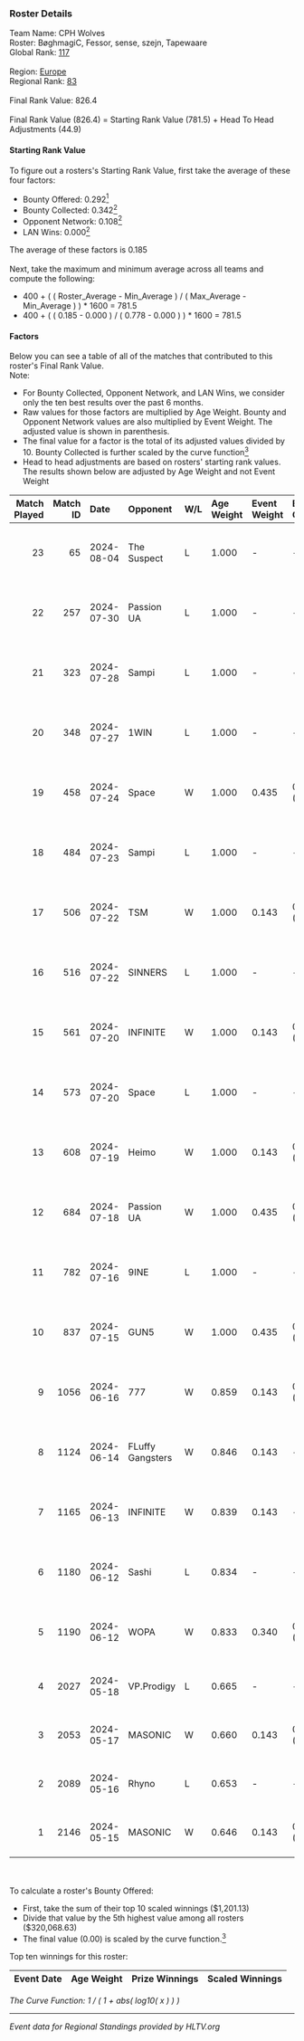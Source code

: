 ### Roster Details<br />
Team Name: CPH Wolves<br />
Roster: BøghmagiC, Fessor, sense, szejn, Tapewaare<br />
Global Rank: [117](../standings_global.md)<br />
<br />
Region: [Europe]( ../standings_europe.md)<br />
Regional Rank: [83]( ../standings_europe.md)<br />
<br />
Final Rank Value:  826.4<br />
<br />
Final Rank Value (826.4) = Starting Rank Value (781.5) + Head To Head Adjustments (44.9)<br />

#### Starting Rank Value<br />
To figure out a rosters's Starting Rank Value, first take the average of these four factors:<br />
- Bounty Offered: 0.292[<sup>1</sup>](#table2)
- Bounty Collected: 0.342[<sup>2</sup>](#table1)
- Opponent Network: 0.108[<sup>2</sup>](#table1)
- LAN Wins: 0.000[<sup>2</sup>](#table1)

The average of these factors is 0.185<br />
<br />
Next, take the maximum and minimum average across all teams and compute the following:<br />
- 400 + ( ( Roster_Average - Min_Average ) / ( Max_Average - Min_Average ) ) * 1600 = 781.5
- 400 + ( ( 0.185 - 0.000 ) / ( 0.778 - 0.000 ) ) * 1600 = 781.5


#### Factors<br />
Below you can see a table of all of the matches that contributed to this roster's Final Rank Value.<br />
Note:<br />

- For Bounty Collected, Opponent Network, and LAN Wins, we consider only the ten best results over the past 6 months.
- Raw values for those factors are multiplied by Age Weight. Bounty and Opponent Network values are also multiplied by Event Weight. The adjusted value is shown in parenthesis.
- The final value for a factor is the total of its adjusted values divided by 10. Bounty Collected is further scaled by the curve function[<sup>3</sup>](#curveFunction)
- Head to head adjustments are based on rosters' starting rank values. The results shown below are adjusted by Age Weight and not Event Weight
<span id="table1"></span><br />


| Match Played | Match ID | Date       | Opponent         | W/L | Age Weight | Event Weight | Bounty Collected | Opponent Network | LAN Wins  | H2H Adj. | Roster                                      |
| -: | -: | :- | :- | :- | :- | :- | :- | :- | :- | -: | :- |
|           23 |       65 | 2024-08-04 | The Suspect      | L   | 1.000      | -            | -                | -                | -         |   -14.06 | BøghmagiC, Fessor, sense, szejn, Tapewaare  |
|           22 |      257 | 2024-07-30 | Passion UA       | L   | 1.000      | -            | -                | -                | -         |    -6.15 | BøghmagiC, Fessor, sense, szejn, Tapewaare  |
|           21 |      323 | 2024-07-28 | Sampi            | L   | 1.000      | -            | -                | -                | -         |   -12.70 | BøghmagiC, Fessor, sense, szejn, Tapewaare  |
|           20 |      348 | 2024-07-27 | 1WIN             | L   | 1.000      | -            | -                | -                | -         |   -10.26 | BøghmagiC, Fessor, sense, szejn, Tapewaare  |
|           19 |      458 | 2024-07-24 | Space            | W   | 1.000      | 0.435        | 0.006 (0.003)    | 0.429 (0.187)    | 0 (0.000) |    18.69 | BøghmagiC, Fessor, sense, szejn, Tapewaare  |
|           18 |      484 | 2024-07-23 | Sampi            | L   | 1.000      | -            | -                | -                | -         |   -13.39 | BøghmagiC, Fessor, sense, szejn, Tapewaare  |
|           17 |      506 | 2024-07-22 | TSM              | W   | 1.000      | 0.143        | 0.040 (0.006)    | 0.500 (0.071)    | 0 (0.000) |    22.88 | BøghmagiC, Fessor, sense, szejn, Tapewaare  |
|           16 |      516 | 2024-07-22 | SINNERS          | L   | 1.000      | -            | -                | -                | -         |    -9.33 | BøghmagiC, Fessor, sense, szejn, Tapewaare  |
|           15 |      561 | 2024-07-20 | INFINITE         | W   | 1.000      | 0.143        | 0.000 (0.000)    | 0.182 (0.026)    | 0 (0.000) |     6.28 | BøghmagiC, Fessor, sense, szejn, Tapewaare  |
|           14 |      573 | 2024-07-20 | Space            | L   | 1.000      | -            | -                | -                | -         |   -12.27 | BøghmagiC, Fessor, sense, szejn, Tapewaare  |
|           13 |      608 | 2024-07-19 | Heimo            | W   | 1.000      | 0.143        | 0.006 (0.001)    | 0.103 (0.015)    | 0 (0.000) |     7.58 | BøghmagiC, Fessor, sense, szejn, Tapewaare  |
|           12 |      684 | 2024-07-18 | Passion UA       | W   | 1.000      | 0.435        | 0.173 (0.075)    | 1.000 (0.435)    | 0 (0.000) |    23.74 | BøghmagiC, Fessor, sense, szejn, Tapewaare  |
|           11 |      782 | 2024-07-16 | 9INE             | L   | 1.000      | -            | -                | -                | -         |   -12.33 | BøghmagiC, Fessor, sense, shadiy, Tapewaare |
|           10 |      837 | 2024-07-15 | GUN5             | W   | 1.000      | 0.435        | 0.072 (0.031)    | 0.550 (0.239)    | 0 (0.000) |    22.32 | BøghmagiC, Fessor, sense, szejn, Tapewaare  |
|            9 |     1056 | 2024-06-16 | 777              | W   | 0.859      | 0.143        | 0.015 (0.002)    | 0.173 (0.021)    | 0 (0.000) |    10.31 | BøghmagiC, Fessor, szejn, Tapewaare, tOPZ   |
|            8 |     1124 | 2024-06-14 | FLuffy Gangsters | W   | 0.846      | 0.143        | -                | 0.216 (0.026)    | 0 (0.000) |     6.47 | BøghmagiC, Fessor, szejn, Tapewaare, tOPZ   |
|            7 |     1165 | 2024-06-13 | INFINITE         | W   | 0.839      | 0.143        | -                | 0.182 (0.022)    | 0 (0.000) |     5.60 | BøghmagiC, Fessor, szejn, Tapewaare, tOPZ   |
|            6 |     1180 | 2024-06-12 | Sashi            | L   | 0.834      | -            | -                | -                | -         |    -2.40 | BøghmagiC, Fessor, szejn, Tapewaare, tOPZ   |
|            5 |     1190 | 2024-06-12 | WOPA             | W   | 0.833      | 0.340        | 0.001 (0.000)    | 0.121 (0.034)    | 0 (0.000) |     7.16 | BøghmagiC, Fessor, szejn, Tapewaare, tOPZ   |
|            4 |     2027 | 2024-05-18 | VP.Prodigy       | L   | 0.665      | -            | -                | -                | -         |    -7.94 | Basso, BøghmagiC, Fessor, szejn, vigg0      |
|            3 |     2053 | 2024-05-17 | MASONIC          | W   | 0.660      | 0.143        | 0.009 (0.001)    | -                | -         |    10.11 | Basso, BøghmagiC, Fessor, szejn, vigg0      |
|            2 |     2089 | 2024-05-16 | Rhyno            | L   | 0.653      | -            | -                | -                | -         |    -5.31 | Basso, BøghmagiC, Fessor, szejn, vigg0      |
|            1 |     2146 | 2024-05-15 | MASONIC          | W   | 0.646      | 0.143        | 0.009 (0.001)    | -                | -         |     9.93 | Basso, BøghmagiC, Fessor, szejn, vigg0      |

<br />
<span id="table2"></span><br />
To calculate a roster's Bounty Offered:<br />

- First, take the sum of their top 10 scaled winnings ($1,201.13)
- Divide that value by the 5th highest value among all rosters ($320,068.63)
- The final value (0.00) is scaled by the curve function.[<sup>3</sup>](#curveFunction)

Top ten winnings for this roster:<br />

| Event Date | Age Weight | Prize Winnings | Scaled Winnings |
| :- | -: | :- | :- |


<span id="curveFunction"></span>_The Curve Function: 1 / ( 1 + abs( log10( x ) ) )_<br />

---
_Event data for Regional Standings provided by HLTV.org_<br />

